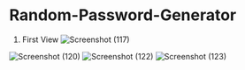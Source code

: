# Random-Password-Generator


1. First View
![Screenshot (117)](https://user-images.githubusercontent.com/90818051/169352125-10dba2df-8af0-411a-aaac-a5a48f95ae26.png)


![Screenshot (120)](https://user-images.githubusercontent.com/90818051/169352145-e1a2155b-ccf6-42c3-a481-b97ad4376348.png)
![Screenshot (122)](https://user-images.githubusercontent.com/90818051/169352157-042833c0-9502-4667-97c2-b09ef6912ed1.png)
![Screenshot (123)](https://user-images.githubusercontent.com/90818051/169352162-7dbf4145-4072-4f17-a225-375b0cb8a9a4.png)
